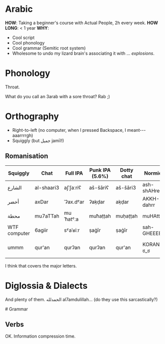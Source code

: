 Arabic
======

**HOW**: Taking a beginner's course with Actual People, 2h every week.
**HOW LONG**: < 1 year
**WHY**:
 * Cool script
 * Cool phonology
 * Cool grammar (Semitic root system)
 * Wholesome to undo my lizard brain's associating it with ... *explosions*.

# Phonology
Throat.

What do you call an 3arab with a sore throat? Rab ;)

# Orthography
* Right-to-left (no computer, when I pressed Backspace, I meant---aaarrrrgh)
* Squiggly (but جميل jamīl!)

## Romanisation

| Squiggly | Chat       | Full IPA  | Punk IPA (5.6%) | Dotty chat | Normie     | Meaning |
|----------|------------|-----------|-----------------|------------|------------|-----------|
| الشارع   | al-shaari3 | aʃˈʃaːriʕ | aš-šāriʕ        | aš-šāri3   | ash-shAHre   | The street |
| أخضر     | axDar      | ˈʔax.dˤar | ʔaḳḍar          | aḳḍar      | AKKH-dahrr   | Green |
| محطة     | mu7aTTah   | muˈħatˤːa | muħaṭṭah        | muḥaṭṭah   | muHAtta      | Station |
| WTF computer   | 6agiir     | sˤaˈʁiːr  | ṣaġīr           | ṣaġīr      | sah-GHEEEEr  | Small |
|   ummm       | qur'an     | qurʔan    | qurʔan          | qur'an     | KORAN ಠ_ಠ    | That which is read...? |

I think that covers the major letters.

# Diglossia & Dialects
And plenty of them. الحمدلله al7amdulillah... (do they use this sarcastically?)

# Grammar

## Verbs

OK. Information compression time.

